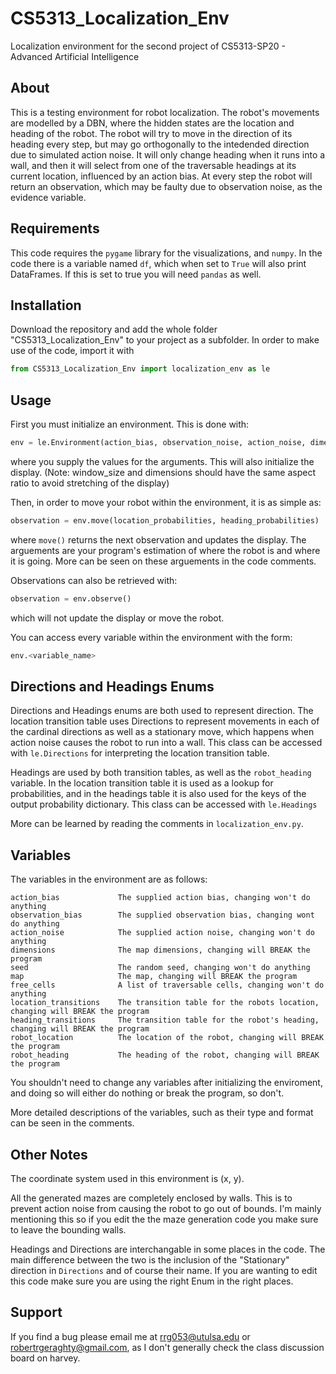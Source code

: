 # CS5313_Localization_Env

Localization environment for the second project of CS5313-SP20 - Advanced Artificial Intelligence

## About

This is a testing environment for robot localization. The robot's movements are modelled by a DBN, where the hidden
states are the location and heading of the robot. The robot will try to move in the direction of its heading
every step, but may go orthogonally to the intedended direction due to simulated action noise. It will only change heading
when it runs into a wall, and then it will select from one of the traversable headings at its current location, 
influenced by an action bias. At every step the robot will return an observation, which may be faulty due to observation
noise, as the evidence variable.

## Requirements

This code requires the `pygame` library for the visualizations, and `numpy`. In the code there is a variable named `df`,
which when set to `True` will also print DataFrames. If this is set to true you will need `pandas` as well.

## Installation

Download the repository and add the whole folder "CS5313_Localization_Env" to your project as a subfolder.
In order to make use of the code, import it with

```python
from CS5313_Localization_Env import localization_env as le
```

## Usage

First you must initialize an environment. This is done with:

```python
env = le.Environment(action_bias, observation_noise, action_noise, dimensions, seed=seed, window_size=[x,y])
```

where you supply the values for the arguments. This will also initialize the display. (Note: window_size and dimensions
should have the same aspect ratio to avoid stretching of the display)

Then, in order to move your robot within the environment, it is as simple as:

```python
observation = env.move(location_probabilities, heading_probabilities)
```

where `move()` returns the next observation and updates the display. The arguements are your program's estimation of where
the robot is and where it is going. More can be seen on these arguements in the code comments.

Observations can also be retrieved with:

```python
observation = env.observe()
```

which will not update the display or move the robot.

You can access every variable within the environment with the form:

```python
env.<variable_name>
```

## Directions and Headings Enums

Directions and Headings enums are both used to represent direction. The location transition table uses Directions to represent movements in each of the cardinal directions as well as a stationary move, which happens when action noise causes the robot to run into a wall. This class can be accessed with `le.Directions` for interpreting the location transition table.

Headings are used by both transition tables, as well as the `robot_heading` variable. In the location transition table it is used as a lookup for probabilities, and in the headings table it is also used for the keys of the output probability dictionary.
This class can be accessed with `le.Headings`

More can be learned by reading the comments in `localization_env.py`.

## Variables

The variables in the environment are as follows:

```text
action_bias             The supplied action bias, changing won't do anything
observation_bias        The supplied observation bias, changing wont do anything
action_noise            The supplied action noise, changing won't do anything
dimensions              The map dimensions, changing will BREAK the program
seed                    The random seed, changing won't do anything
map                     The map, changing will BREAK the program
free_cells              A list of traversable cells, changing won't do anything
location_transitions    The transition table for the robots location, changing will BREAK the program
heading_transitions     The transition table for the robot's heading, changing will BREAK the program
robot_location          The location of the robot, changing will BREAK the program
robot_heading           The heading of the robot, changing will BREAK the program
```

You shouldn't need to change any variables after initializing the enviroment, and doing so will either do nothing or break the program, so don't.

More detailed descriptions of the variables, such as their type and format can be seen in the comments.

## Other Notes

The coordinate system used in this environment is  (x, y).

All the generated mazes are completely enclosed by walls. This is to prevent action noise from causing the robot to go out of bounds. I'm mainly mentioning this so if you edit the the maze generation code you make sure to leave the bounding walls.

Headings and Directions are interchangable in some places in the code. The main difference between the two is the inclusion of the "Stationary" direction in `Directions` and of course their name. If you are wanting to edit this code make sure you are using the right Enum in the right places.

## Support

If you find a bug please email me at rrg053@utulsa.edu or robertrgeraghty@gmail.com, as I don't generally check the class discussion board on harvey.
